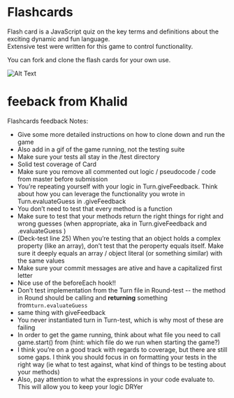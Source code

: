 # Flashcards

Flash card is a JavaScript quiz on the key terms and definitions about the exciting dynamic and fun language.  
Extensive test were written for this game to control functionality. 

You can fork and clone the flash cards for your own use. 


![Alt Text](https://github.com/jpweist/flashcards/blob/master/images/flash-cards-gif.gif)


# feeback from Khalid
Flashcards feedback
Notes:
- Give some more detailed instructions on how to clone down and run the game
- Also add in a gif of the game running, not the testing suite
- Make sure your tests all stay in the /test directory
- Solid test coverage of Card
- Make sure you remove all commented out logic / pseudocode / code from master before submission
- You’re repeating yourself with your logic in Turn.giveFeedback. Think about how you can leverage the functionality you wrote in Turn.evaluateGuess in .giveFeedback
- You don’t need to test that every method is a function
- Make sure to test that your methods return the right things for right and wrong guesses (when appropriate, aka in Turn.giveFeedback and .evaluateGuess )
- (Deck-test line 25) When you’re testing that an object holds a complex property (like an array), don’t test that the peroperty equals itself. Make sure it deeply equals an array / object literal (or something similar) with the same values
- Make sure your commit messages are ative and have a capitalized first letter
- Nice use of the beforeEach hook!!
- Don’t test implementation from the Turn file in Round-test -- the method in Round should be calling and __returning__ something from`turn.evaluateGuess`
 - same thing with giveFeedback
- You never instantiated turn in Turn-test, which is why most of these are failing
- In order to get the game running, think about what file you need to call game.start() from (hint: which file do we run when starting the game?)
- I think you’re on a good track with regards to coverage, but there are still some gaps. I think you should focus in on formatting your tests in the right way (ie what to test against, what kind of things to be testing about your methods)
 - Also, pay attention to what the expressions in your code evaluate to. This will allow you to keep your logic DRYer
